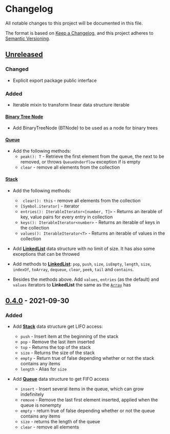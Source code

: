# Changelog

All notable changes to this project will be documented in this file.

The format is based on [Keep a Changelog](https://keepachangelog.com/en/1.0.0/),
and this project adheres to [Semantic Versioning](https://semver.org/spec/v2.0.0.html).

## [Unreleased]

### Changed

- Explicit export package public interface

### Added

- Iterable mixin to transform linear data structure iterable

#### [Binary Tree Node](src/tree/binary-tree-node.ts)

- Add BinaryTreeNode (BTNode) to be used as a node for binary trees

#### [Queue](src/linear/queue.ts)

- Add the following methods:
  - `peak(): T` - Retrieve the first element from the queue, the next to be removed, or throws `QueueUnderflow` exception if is empty
  - `clear` - remove all elements from the collection

#### [Stack](src/linear/stack.ts)

- Add the following methods:

  - ` clear(): this` - remove all elements from the collection
  - `[Symbol.iterator]` - iterator
  - `entries(): IterableIterator<[number, T]>` - Returns an iterable of key, value pairs for every entry in collection
  - `keys(): IterableIterator<number>` - Returns an iterable of keys in the collection
  - `values(): IterableIterator<T>` - Returns an iterable of values in the collection

- Add [**LinkedList**](src/list/list.ts) data structure with no limit of size. It has also some exceptions that can be throwed
- Add methods to [**LinkedList**](src/list/list.ts): `pop`, `push`, `size`, `isEmpty`, `length`, `size`, `indexOf`, `toArray`, `dequeue`, `clear`, `peek`, `tail` and `contains`.
- Besides the methods above. Add `values`, `entries` (as the default) and `values` iterators to **LinkedList** the same as the [`Array`](https://developer.mozilla.org/en-US/docs/Web/JavaScript/Reference/Global_Objects/array) has

## [0.4.0] - 2021-09-30

### Added

- Add [**Stack**](src/stack.ts) data structure get LIFO access:

  - `push` - Insert item at the beginning of the stack
  - `pop` - Remove the last item inserted
  - `top` - Returns the top of the stack
  - `size` - Returns the size of the stack
  - `empty` - Return true of false depending whether or not the stack contains any items
  - `length` - Alias for `size`

- Add [**Queue**](src/queue.ts) data structure to get FIFO access

  - `insert` - Insert several items in the queue, which can grow indefinitely
  - `remove` - Remove the last first element inserted, applied when the queue is nonempty
  - `empty` - return true of false depending whether or not the queue contains any items
  - `size` - returns the length of the queue
  - `clear` - remove all elements

[unreleased]: https://github.com/pherval/elementary-js-structures/compare/v0.4.0...HEAD
[0.4.0]: https://github.com/pherval/elementary-js-structures/compare/v0.1.0...v0.4.0
[0.1.0]: https://github.com/pherval/elementary-js-structures/releases/tag/v0.1.0
